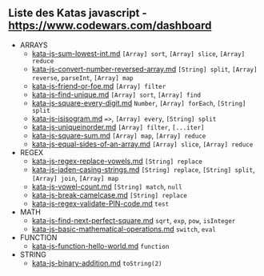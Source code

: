 ## Liste des Katas javascript - https://www.codewars.com/dashboard

* ARRAYS
  * [kata-js-sum-lowest-int.md](kata-js-sum-lowest-int.md) `[Array] sort`, `[Array] slice`, `[Array] reduce`
  * [kata-js-convert-number-reversed-array.md](kata-js-convert-number-reversed-array.md) `[String] split`, `[Array] reverse`, `parseInt`, `[Array] map`
  * [kata-js-friend-or-foe.md](kata-js-friend-or-foe.md) `[Array] filter`
  * [kata-js-find-unique.md](kata-js-find-unique.md) `[Array] sort`, `[Array] find`
  * [kata-js-square-every-digit.md](kata-js-square-every-digit.md) `Number`, `[Array] forEach`, `[String] split`
  * [kata-js-isisogram.md](kata-js-isisogram.md) `=>`, `[Array] every`, `[String] split`
  * [kata-js-uniqueinorder.md](kata-js-uniqueinorder.md) `[Array] filter`, `[...iter]`
  * [kata-js-square-sum.md](kata-js-square-sum.md) `[Array] map`, `[Array] reduce`
  * [kata-js-equal-sides-of-an-array.md](kata-js-equal-sides-of-an-array.md) `[Array] slice`, `[Array] reduce`
* REGEX
  * [kata-js-regex-replace-vowels.md](kata-js-regex-replace-vowels.md) `[String] replace`
  * [kata-js-jaden-casing-strings.md](kata-js-jaden-casing-strings.md) `[String] replace`, `[String] split`, `[Array] join`, `[Array] map`
  * [kata-js-vowel-count.md](kata-js-vowel-count.md) `[String] match`, `null`
  * [kata-js-break-camelcase.md](kata-js-break-camelcase.md) `[String] replace`
  * [kata-js-regex-validate-PIN-code.md](kata-js-regex-validate-PIN-code.md) `test`
* MATH
  * [kata-js-find-next-perfect-square.md](kata-js-find-next-perfect-square.md) `sqrt`, `exp`, `pow`, `isInteger`
  * [kata-js-basic-mathematical-operations.md](kata-js-basic-mathematical-operations.md) `switch`, `eval`
* FUNCTION
  * [kata-js-function-hello-world.md](kata-js-function-hello-world.md) `function`
* STRING
  * [kata-js-binary-addition.md](kata-js-binary-addition.md) `toString(2)`
  

  
